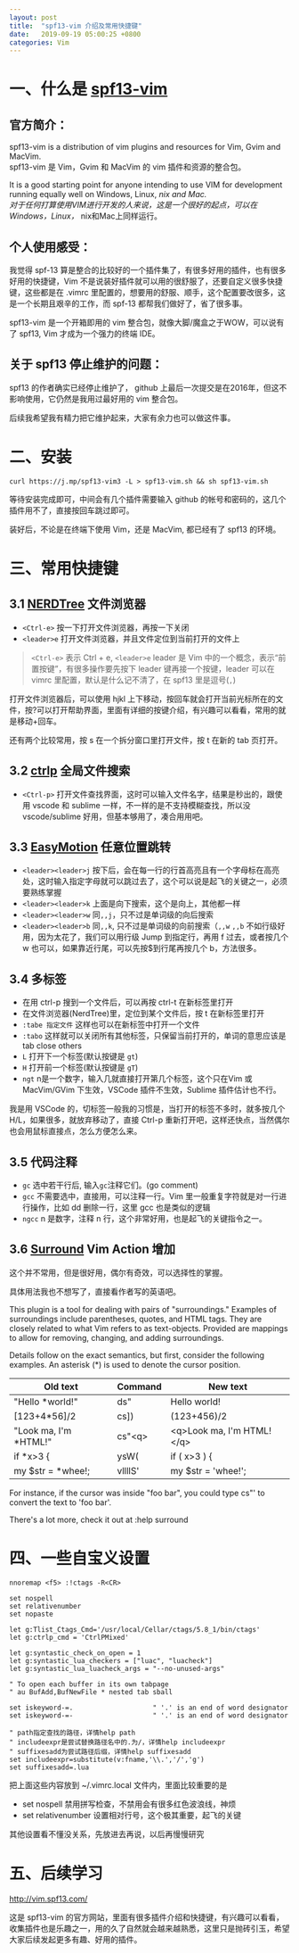 ```yaml
---
layout: post
title:  "spf13-vim 介绍及常用快捷键"
date:   2019-09-19 05:00:25 +0800
categories: Vim
---
```


# 一、什么是 [spf13-vim](https://github.com/spf13/spf13-vim)
## 官方简介：
spf13-vim is a distribution of vim plugins and resources for Vim, Gvim and MacVim.  
spf13-vim 是 Vim，Gvim 和 MacVim 的 vim 插件和资源的整合包。

It is a good starting point for anyone intending to use VIM for development running equally well on Windows, Linux, *nix and Mac.  
对于任何打算使用VIM进行开发的人来说，这是一个很好的起点，可以在Windows，Linux，* nix和Mac上同样运行。

## 个人使用感受：
我觉得 spf-13 算是整合的比较好的一个插件集了，有很多好用的插件，也有很多好用的快捷键，Vim 不是说装好插件就可以用的很舒服了，还要自定义很多快捷键，这些都是在 .vimrc 里配置的，想要用的舒服、顺手，这个配置要改很多，这是一个长期且艰辛的工作，而 spf-13 都帮我们做好了，省了很多事。

spf13-vim 是一个开箱即用的 vim 整合包，就像大脚/魔盒之于WOW，可以说有了 spf13, Vim 才成为一个强力的终端 IDE。

## 关于 spf13 停止维护的问题：
spf13 的作者确实已经停止维护了， github 上最后一次提交是在2016年，但这不影响使用，它仍然是我用过最好用的 vim 整合包。

后续我希望我有精力把它维护起来，大家有余力也可以做这件事。

# 二、安装
```
curl https://j.mp/spf13-vim3 -L > spf13-vim.sh && sh spf13-vim.sh
```
等待安装完成即可，中间会有几个插件需要输入 github 的帐号和密码的，这几个插件用不了，直接按回车跳过即可。

装好后，不论是在终端下使用 Vim，还是 MacVim, 都已经有了 spf13 的环境。

# 三、常用快捷键
## 3.1 [NERDTree](http://github.com/scrooloose/nerdtree) 文件浏览器
* `<Ctrl-e>` 按一下打开文件浏览器，再按一下关闭
* `<leader>e` 打开文件浏览器，并且文件定位到当前打开的文件上

> `<Ctrl-e>` 表示 Ctrl + e, `<leader>e` leader 是 Vim 中的一个概念，表示“前置按键”，有很多操作要先按下 leader 键再接一个按键，leader 可以在 vimrc 里配置，默认是什么记不清了，在 spf13 里是逗号(`,`)

打开文件浏览器后，可以使用 hjkl 上下移动，按回车就会打开当前光标所在的文件，按?可以打开帮助界面，里面有详细的按键介绍，有兴趣可以看看，常用的就是移动+回车。

还有两个比较常用，按 s 在一个拆分窗口里打开文件，按 t 在新的 tab 页打开。

## 3.2 [ctrlp](http://kien.github.io/ctrlp.vim/) 全局文件搜索
* `<Ctrl-p>` 打开文件查找界面，这时可以输入文件名字，结果是秒出的，跟使用 vscode 和 sublime 一样，不一样的是不支持模糊查找，所以没 vscode/sublime 好用，但基本够用了，凑合用用吧。

## 3.3 [EasyMotion](https://github.com/Lokaltog/vim-easymotion) 任意位置跳转
* `<leader><leader>j` 按下后，会在每一行的行首高亮且有一个字母标在高亮处，这时输入指定字母就可以跳过去了，这个可以说是起飞的关键之一，必须要熟练掌握
* `<leader><leader>k` 上面是向下搜索，这个是向上，其他都一样
* `<leader><leader>w` 同`,,j`，只不过是单词级的向后搜索
* `<leader><leader>b` 同`,,k`, 只不过是单词级的向前搜索（`,,w` `,,b` 不如行级好用，因为太花了，我们可以用行级 Jump 到指定行，再用 f 过去，或者按几个 w 也可以，如果靠近行尾，可以先按$到行尾再按几个 b，方法很多。

## 3.4 多标签
* 在用 ctrl-p 搜到一个文件后，可以再按 ctrl-t 在新标签里打开
* 在文件浏览器(NerdTree)里，定位到某个文件后，按 t 在新标签里打开
* `:tabe 指定文件` 这样也可以在新标签中打开一个文件
* `:tabo` 这样就可以关闭所有其他标签，只保留当前打开的，单词的意思应该是 tab close others
* `L` 打开下一个标签(默认按键是 `gt`)
* `H` 打开前一个标签(默认按键是 `gT`)
* `ngt` n是一个数字，输入几就直接打开第几个标签，这个只在Vim 或 MacVim/GVim 下生效，VSCode 插件不生效，Sublime 插件估计也不行。

我是用 VSCode 的，切标签一般我的习惯是，当打开的标签不多时，就多按几个 H/L，如果很多，就放弃移动了，直接 Ctrl-p 重新打开吧，这样还快点，当然偶尔也会用鼠标直接点，怎么方便怎么来。

## 3.5 代码注释
* `gc` 选中若干行后, 输入`gc`注释它们。(go comment)
* `gcc` 不需要选中，直接用，可以注释一行。Vim 里一般重复字符就是对一行进行操作，比如 dd 删除一行，这里 gcc 也是类似的逻辑
* `ngcc` n 是数字，注释 n 行，这个非常好用，也是起飞的关键指令之一。

## 3.6 [Surround](https://github.com/tpope/vim-surround) Vim Action 增加
这个并不常用，但是很好用，偶尔有奇效，可以选择性的掌握。

具体用法我也不想写了，直接看作者写的英语吧。

This plugin is a tool for dealing with pairs of "surroundings." Examples of surroundings include parentheses, quotes, and HTML tags. They are closely related to what Vim refers to as text-objects. Provided are mappings to allow for removing, changing, and adding surroundings.

Details follow on the exact semantics, but first, consider the following examples. An asterisk (*) is used to denote the cursor position.

Old text | Command | New text
--- | --- | ---
"Hello *world!"          | ds"        | Hello world!
[123+4*56]/2             | cs])       | (123+456)/2
"Look ma, I'm *HTML!"    | cs"\<q\>     | \<q\>Look ma, I'm HTML!\</q\>
if *x>3 {                | ysW(       | if ( x>3 ) {
my $str = *whee!;        | vllllS'    | my $str = 'whee!';

For instance, if the cursor was inside "foo bar", you could type cs"' to convert the text to 'foo bar'.

There's a lot more, check it out at :help surround

# 四、一些自宝义设置
```vim
nnoremap <f5> :!ctags -R<CR>

set nospell
set relativenumber
set nopaste

let g:Tlist_Ctags_Cmd='/usr/local/Cellar/ctags/5.8_1/bin/ctags'
let g:ctrlp_cmd = 'CtrlPMixed'

let g:syntastic_check_on_open = 1
let g:syntastic_lua_checkers = ["luac", "luacheck"]
let g:syntastic_lua_luacheck_args = "--no-unused-args"

" To open each buffer in its own tabpage
" au BufAdd,BufNewFile * nested tab sball

set iskeyword-=.                    " '.' is an end of word designator
set iskeyword-=-                    " '.' is an end of word designator

" path指定查找的路径，详情help path
" includeexpr是尝试替换路径名中的.为/，详情help includeexpr
" suffixesadd为尝试路径后缀，详情help suffixesadd
set includeexpr=substitute(v:fname,'\\.','/','g')
set suffixesadd=.lua
```

把上面这些内容放到 ~/.vimrc.local 文件内，里面比较重要的是
* set nospell 禁用拼写检查，不禁用会有很多红色波浪线，神烦
* set relativenumber 设置相对行号，这个极其重要，起飞的关键

其他设置看不懂没关系，先放进去再说，以后再慢慢研究

# 五、后续学习
http://vim.spf13.com/

这是 spf13-vim 的官方网站，里面有很多插件介绍和快捷键，有兴趣可以看看，收集插件也是乐趣之一，用的久了自然就会越来越熟悉，这里只是抛砖引玉，希望大家后续发起更多有趣、好用的插件。

